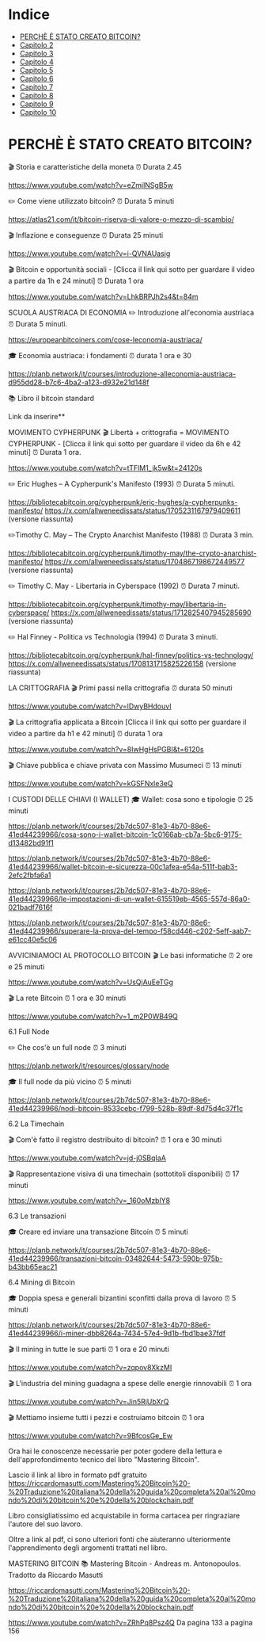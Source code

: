 
# Indice
- [PERCHÈ È STATO CREATO BITCOIN?](#perchè-è-stato-creato-bitcoin?)
- [Capitolo 2](#capitolo-2)
- [Capitolo 3](#capitolo-3)
- [Capitolo 4](#capitolo-4)
- [Capitolo 5](#capitolo-5)
- [Capitolo 6](#capitolo-6)
- [Capitolo 7](#capitolo-7)
- [Capitolo 8](#capitolo-8)
- [Capitolo 9](#capitolo-9)
- [Capitolo 10](#capitolo-10)









# PERCHÈ È STATO CREATO BITCOIN?
🎬 Storia e caratteristiche della moneta ⏰ Durata 2.45

https://www.youtube.com/watch?v=eZmjlNSgB5w

✏️ Come viene utilizzato bitcoin? ⏰ Durata 5 minuti

https://atlas21.com/it/bitcoin-riserva-di-valore-o-mezzo-di-scambio/

🎬 Inflazione e conseguenze ⏰ Durata 25 minuti

https://www.youtube.com/watch?v=i-QVNAUasjg

🎬 Bitcoin e opportunità sociali - [Clicca il link qui sotto per guardare il video a partire da 1h e 24 minuti] ⏰ Durata 1 ora

https://www.youtube.com/watch?v=LhkBRPJh2s4&t=84m

SCUOLA AUSTRIACA DI ECONOMIA
✏️ Introduzione all'economia austriaca ⏰ Durata 5 minuti.

https://europeanbitcoiners.com/cose-leconomia-austriaca/

🎓 Economia austriaca: i fondamenti ⏰ durata 1 ora e 30

https://planb.network/it/courses/introduzione-alleconomia-austriaca-d955dd28-b7c6-4ba2-a123-d932e21d148f

📚 Libro il bitcoin standard

Link da inserire**

MOVIMENTO CYPHERPUNK
🎬 Libertà + crittografia = MOVIMENTO CYPHERPUNK - [Clicca il link qui sotto per guardare il video da 6h e 42 minuti] ⏰ Durata 1 ora.

https://www.youtube.com/watch?v=tTFlM1_jk5w&t=24120s

✏️ Eric Hughes – A Cypherpunk's Manifesto (1993) ⏰ Durata 5 minuti.

https://bibliotecabitcoin.org/cypherpunk/eric-hughes/a-cypherpunks-manifesto/ https://x.com/allweneedissats/status/1705231167979409611 (versione riassunta)

✏️Timothy C. May – The Crypto Anarchist Manifesto (1988) ⏰ Durata 3 min.

https://bibliotecabitcoin.org/cypherpunk/timothy-may/the-crypto-anarchist-manifesto/ https://x.com/allweneedissats/status/1704867198672449577 (versione riassunta)

✏️ Timothy C. May - Libertaria in Cyberspace (1992) ⏰ Durata 7 minuti.

https://bibliotecabitcoin.org/cypherpunk/timothy-may/libertaria-in-cyberspace/ https://x.com/allweneedissats/status/1712825407945285690 (versione riassunta)

✏️ Hal Finney - Politica vs Technologia (1994) ⏰ Durata 3 minuti.

https://bibliotecabitcoin.org/cypherpunk/hal-finney/politics-vs-technology/ https://x.com/allweneedissats/status/1708131715825226158 (versione riassunta)

LA CRITTOGRAFIA
🎬 Primi passi nella crittografia ⏰ durata 50 minuti

https://www.youtube.com/watch?v=lDwyBHdouvI

🎬 La crittografia applicata a Bitcoin [Clicca il link qui sotto per guardare il video a partire da h1 e 42 minuti] ⏰ durata 1 ora

https://www.youtube.com/watch?v=8IwHgHsPGBI&t=6120s

🎬 Chiave pubblica e chiave privata con Massimo Musumeci ⏰ 13 minuti

https://www.youtube.com/watch?v=kGSFNxle3eQ

I CUSTODI DELLE CHIAVI (I WALLET)
🎓 Wallet: cosa sono e tipologie ⏰ 25 minuti

https://planb.network/it/courses/2b7dc507-81e3-4b70-88e6-41ed44239966/cosa-sono-i-wallet-bitcoin-1c0166ab-cb7a-5bc6-9175-d13482bd91f1

https://planb.network/it/courses/2b7dc507-81e3-4b70-88e6-41ed44239966/wallet-bitcoin-e-sicurezza-00c1afea-e54a-511f-bab3-2efc2fbfa6a1

https://planb.network/it/courses/2b7dc507-81e3-4b70-88e6-41ed44239966/le-impostazioni-di-un-wallet-615519eb-4565-557d-86a0-021badf7616f

https://planb.network/it/courses/2b7dc507-81e3-4b70-88e6-41ed44239966/superare-la-prova-del-tempo-f58cd446-c202-5eff-aab7-e61cc40e5c06

AVVICINIAMOCI AL PROTOCOLLO BITCOIN
🎬 Le basi informatiche ⏰ 2 ore e 25 minuti

https://www.youtube.com/watch?v=UsQjAuEeTGg

🎬 La rete Bitcoin ⏰ 1 ora e 30 minuti

https://www.youtube.com/watch?v=1_m2P0WB49Q

6.1 Full Node

✏️ Che cos'è un full node ⏰ 3 minuti

https://planb.network/it/resources/glossary/node

🎓 Il full node da più vicino ⏰ 5 minuti

https://planb.network/it/courses/2b7dc507-81e3-4b70-88e6-41ed44239966/nodi-bitcoin-8533cebc-f799-528b-89df-8d75d4c37f1c

6.2 La Timechain

🎬 Com'è fatto il registro destribuito di bitcoin? ⏰ 1 ora e 30 minuti

https://www.youtube.com/watch?v=jd-j0SBqIaA

🎬 Rappresentazione visiva di una timechain (sottotitoli disponibili) ⏰ 17 minuti

https://www.youtube.com/watch?v=_160oMzblY8

6.3 Le transazioni

🎓 Creare ed inviare una transazione Bitcoin ⏰ 5 minuti

https://planb.network/it/courses/2b7dc507-81e3-4b70-88e6-41ed44239966/transazioni-bitcoin-03482644-5473-590b-975b-b43bb65eac21

6.4 Mining di Bitcoin

🎓 Doppia spesa e generali bizantini sconfitti dalla prova di lavoro ⏰ 5 minuti

https://planb.network/it/courses/2b7dc507-81e3-4b70-88e6-41ed44239966/i-miner-dbb8264a-7434-57e4-9d1b-fbd1bae37fdf

🎬 Il mining in tutte le sue parti ⏰ 1 ora e 20 minuti

https://www.youtube.com/watch?v=zqpov8XkzMI

🎬 L'industria del mining guadagna a spese delle energie rinnovabili ⏰ 1 ora

https://www.youtube.com/watch?v=Jin5RjUbXrQ

🎬 Mettiamo insieme tutti i pezzi e costruiamo bitcoin ⏰ 1 ora

https://www.youtube.com/watch?v=9BfcosGe_Ew

Ora hai le conoscenze necessarie per poter godere della lettura e dell'approfondimento tecnico del libro "Mastering Bitcoin".

Lascio il link al libro in formato pdf gratuito https://riccardomasutti.com/Mastering%20Bitcoin%20-%20Traduzione%20italiana%20della%20guida%20completa%20al%20mondo%20di%20bitcoin%20e%20della%20blockchain.pdf

Libro consigliatissimo ed acquistabile in forma cartacea per ringraziare l'autore del suo lavoro.

Oltre a link al pdf, ci sono ulteriori fonti che aiuteranno ulteriormente l'apprendimento degli argomenti trattati nel libro.

MASTERING BITCOIN
📚 Mastering Bitcoin - Andreas m. Antonopoulos. Tradotto da Riccardo Masutti

https://riccardomasutti.com/Mastering%20Bitcoin%20-%20Traduzione%20italiana%20della%20guida%20completa%20al%20mondo%20di%20bitcoin%20e%20della%20blockchain.pdf

https://www.youtube.com/watch?v=ZRhPq8Psz4Q Da pagina 133 a pagina 156
